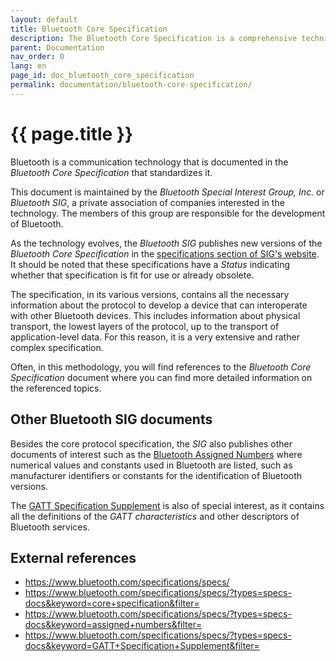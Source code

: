 ```yaml
---
layout: default
title: Bluetooth Core Specification
description: The Bluetooth Core Specification is a comprehensive technical document that contains all the information needed to develop interoperable Bluetooth devices.
parent: Documentation
nav_order: 0
lang: en
page_id: doc_bluetooth_core_specification
permalink: documentation/bluetooth-core-specification/
---
```


# {{ page.title }}

Bluetooth is a communication technology that is documented in the _Bluetooth Core Specification_ that standardizes it.

This document is maintained by the _Bluetooth Special Interest Group, Inc._ or _Bluetooth SIG_, a private association of companies interested in the technology. The members of this group are responsible for the development of Bluetooth.

As the technology evolves, the _Bluetooth SIG_ publishes new versions of the _Bluetooth Core Specification_ in the [specifications section of SIG's website](https://www.bluetooth.com/specifications/specs/?types=specs-docs&keyword=core+specification&filter=). It should be noted that these specifications have a _Status_ indicating whether that specification is fit for use or already obsolete.

The specification, in its various versions, contains all the necessary information about the protocol to develop a device that can interoperate with other Bluetooth devices. This includes information about physical transport, the lowest layers of the protocol, up to the transport of application-level data. For this reason, it is a very extensive and rather complex specification.

Often, in this methodology, you will find references to the _Bluetooth Core Specification_ document where you can find more detailed information on the referenced topics.


## Other Bluetooth SIG documents

Besides the core protocol specification, the _SIG_ also publishes other documents of interest such as the [Bluetooth Assigned Numbers](https://www.bluetooth.com/specifications/specs/?types=specs-docs&keyword=assigned+numbers&filter=) where numerical values and constants used in Bluetooth are listed, such as manufacturer identifiers or constants for the identification of Bluetooth versions.

The [GATT Specification Supplement](https://www.bluetooth.com/specifications/specs/?types=specs-docs&keyword=GATT+Specification+Supplement&filter=) is also of special interest, as it contains all the definitions of the _GATT characteristics_ and other descriptors of Bluetooth services.


## External references

* <https://www.bluetooth.com/specifications/specs/>
* <https://www.bluetooth.com/specifications/specs/?types=specs-docs&keyword=core+specification&filter=>
* <https://www.bluetooth.com/specifications/specs/?types=specs-docs&keyword=assigned+numbers&filter=>
* <https://www.bluetooth.com/specifications/specs/?types=specs-docs&keyword=GATT+Specification+Supplement&filter=>
